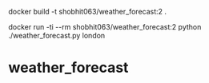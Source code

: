 docker build -t shobhit063/weather_forecast:2 .


docker run -ti --rm shobhit063/weather_forecast:2 python ./weather_forecast.py london
# weather_forecast

